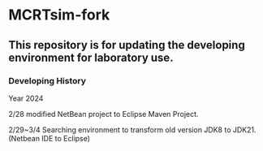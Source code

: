 # MCRTsim-fork
## This repository is for updating the developing environment for laboratory use.

### Developing History

Year 2024

2/28 modified NetBean project to Eclipse Maven Project.

2/29~3/4 Searching environment to transform old version JDK8 to JDK21.(Netbean IDE to Eclipse)
